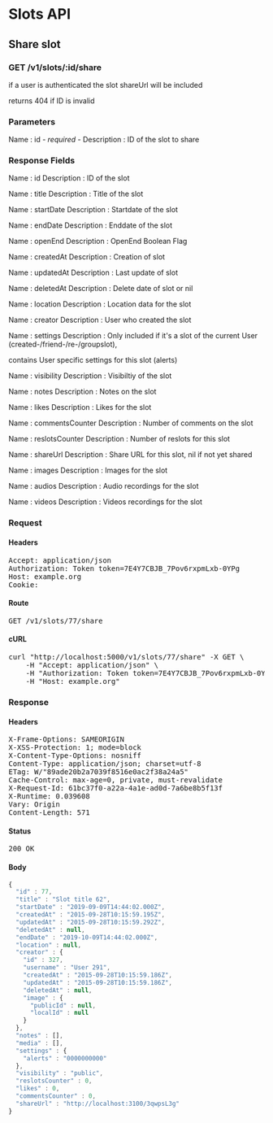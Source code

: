 # Slots API

## Share slot

### GET /v1/slots/:id/share

if a user is authenticated the slot shareUrl will be included

returns 404 if ID is invalid

### Parameters

Name : id *- required -*
Description : ID of the slot to share


### Response Fields

Name : id
Description : ID of the slot

Name : title
Description : Title of the slot

Name : startDate
Description : Startdate of the slot

Name : endDate
Description : Enddate of the slot

Name : openEnd
Description : OpenEnd Boolean Flag

Name : createdAt
Description : Creation of slot

Name : updatedAt
Description : Last update of slot

Name : deletedAt
Description : Delete date of slot or nil

Name : location
Description : Location data for the slot

Name : creator
Description : User who created the slot

Name : settings
Description : Only included if it&#39;s a slot of the current User (created-/friend-/re-/groupslot),

contains User specific settings for this slot (alerts)

Name : visibility
Description : Visibiltiy of the slot

Name : notes
Description : Notes on the slot

Name : likes
Description : Likes for the slot

Name : commentsCounter
Description : Number of comments on the slot

Name : reslotsCounter
Description : Number of reslots for this slot

Name : shareUrl
Description : Share URL for this slot, nil if not yet shared

Name : images
Description : Images for the slot

Name : audios
Description : Audio recordings for the slot

Name : videos
Description : Videos recordings for the slot

### Request

#### Headers

<pre>Accept: application/json
Authorization: Token token=7E4Y7CBJB_7Pov6rxpmLxb-0YPg
Host: example.org
Cookie: </pre>

#### Route

<pre>GET /v1/slots/77/share</pre>

#### cURL

<pre class="request">curl &quot;http://localhost:5000/v1/slots/77/share&quot; -X GET \
	-H &quot;Accept: application/json&quot; \
	-H &quot;Authorization: Token token=7E4Y7CBJB_7Pov6rxpmLxb-0YPg&quot; \
	-H &quot;Host: example.org&quot;</pre>

### Response

#### Headers

<pre>X-Frame-Options: SAMEORIGIN
X-XSS-Protection: 1; mode=block
X-Content-Type-Options: nosniff
Content-Type: application/json; charset=utf-8
ETag: W/&quot;89ade20b2a7039f8516e0ac2f38a24a5&quot;
Cache-Control: max-age=0, private, must-revalidate
X-Request-Id: 61bc37f0-a22a-4a1e-ad0d-7a6be8b5f13f
X-Runtime: 0.039608
Vary: Origin
Content-Length: 571</pre>

#### Status

<pre>200 OK</pre>

#### Body

```javascript
{
  "id" : 77,
  "title" : "Slot title 62",
  "startDate" : "2019-09-09T14:44:02.000Z",
  "createdAt" : "2015-09-28T10:15:59.195Z",
  "updatedAt" : "2015-09-28T10:15:59.292Z",
  "deletedAt" : null,
  "endDate" : "2019-10-09T14:44:02.000Z",
  "location" : null,
  "creator" : {
    "id" : 327,
    "username" : "User 291",
    "createdAt" : "2015-09-28T10:15:59.186Z",
    "updatedAt" : "2015-09-28T10:15:59.186Z",
    "deletedAt" : null,
    "image" : {
      "publicId" : null,
      "localId" : null
    }
  },
  "notes" : [],
  "media" : [],
  "settings" : {
    "alerts" : "0000000000"
  },
  "visibility" : "public",
  "reslotsCounter" : 0,
  "likes" : 0,
  "commentsCounter" : 0,
  "shareUrl" : "http://localhost:3100/3qwpsL3g"
}
```
